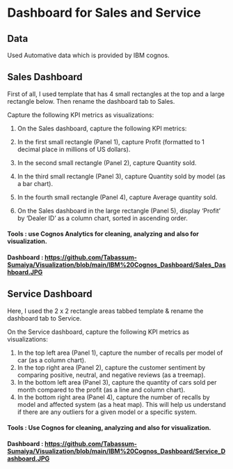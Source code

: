 # Dashboard for Sales and Service 

## Data

Used Automative data which is provided by IBM cognos.

## Sales Dashboard

First of all, I used template that has 4 small rectangles at the top and a large rectangle below. Then rename the dashboard tab to Sales.

Capture the following KPI metrics as visualizations:

1. On the Sales dashboard, capture the following KPI metrics:

1. In the first small rectangle (Panel 1), capture Profit (formatted to 1 decimal place in millions of US dollars).
2. In the second small rectangle (Panel 2), capture Quantity sold.
3. In the third small rectangle (Panel 3), capture Quantity sold by model (as a bar chart).
4. In the fourth small rectangle (Panel 4), capture Average quantity sold.

2. On the Sales dashboard in the large rectangle (Panel 5), display ‘Profit’ by ‘Dealer ID’ as a column chart, sorted in ascending order.

#### Tools : use Cognos Analytics for cleaning, analyzing and also for visualization.

#### Dashboard : https://github.com/Tabassum-Sumaiya/Visualization/blob/main/IBM%20Cognos_Dashboard/Sales_Dashboard.JPG


## Service Dashboard

Here, I used the 2 x 2 rectangle areas tabbed template & rename the dashboard tab to Service.

On the Service dashboard, capture the following KPI metrics as visualizations:

1. In the top left area (Panel 1), capture the number of recalls per model of car (as a column chart).
2. In the top right area (Panel 2), capture the customer sentiment by comparing positive, neutral, and negative reviews (as a treemap).
3. In the bottom left area (Panel 3), capture the quantity of cars sold per month compared to the profit (as a line and column chart).
4. In the bottom right area (Panel 4), capture the number of recalls by model and affected system (as a heat map). This will help us understand if there are any outliers for a given model or a specific system.

#### Tools : Use Cognos for cleaning, analyzing and also for visualization.

#### Dashboard : https://github.com/Tabassum-Sumaiya/Visualization/blob/main/IBM%20Cognos_Dashboard/Service_Dashboard.JPG
